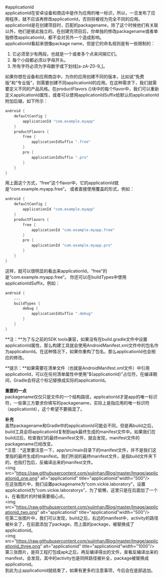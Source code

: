 #applicationId  
applicationId在安卓设备和商店中是作为应用的唯一标识，所以，一旦发布了应用程序，就不应该再修改applicationId，否则将被视为完全不同的应用。applicationId是在创建项目时，匹配的packagename，除了这个时候他们有关联以外，他们是彼此独立的。在创建完项目后，你单独的修改packagename或者单独修改applicationId，都不会对另外一个造成影响。  
applicationId看起来很像package name，但是它的命名规则是有一些限制的：  

1. 它必须至少有两段，也就是一个或者多个点来间隔它们。
2. 每个小段都必须以字母开头。
3. 所有字符必须为字母数字或下划线[a-zA-Z0-9_]。

如果你想在设备和应用商店中，为你的应用创建不同的版本，比如说“免费版”和“专业版”，则需要创建不同applicationId的应用。在这种需求下，我们就需要定义不同的产品风格。在productFlavors {}块中的每个flavor中，我们可以重新定义applicationId属性，或者可以使用applicationIdSuffix给默认的applicationId附加后缀，如下所示：

```Java
android {
    defaultConfig {
        applicationId "com.example.myapp"
    }
    productFlavors {
        free {
            applicationIdSuffix ".free"
        }
        pro {
            applicationIdSuffix ".pro"
        }
    }
}
```
用上面这个方式，“free”这个flavor中，它的applicationId就是“com.example.myapp.free”。
或者直接使用覆盖的形式，例如：

```Java
android {
    defaultConfig {
        applicationId "com.example.myapp"
    }
    productFlavors {
        free {
            applicationId "com.example.myapp.free"
        }
        pro {
            applicationId "com.example.myapp.pro"
        }
    }
}
```
这样，就可以很明显的看出来applicationId，“free”的是“com.example.myapp.free”。
你还可以在buildTypes中使用applicationIdSuffix，例如：

```Java
android {
    ...
    buildTypes {
        debug {
            applicationIdSuffix ".debug"
        }
    }
}
```     
**注：**为了与之前的SDK tools兼容，如果没有在build.gradle文件中设置applicationId属性，那么构建工具就会使用AndroidManifest.xml文件中的包名作为applicationId。在这种情况下，如果你重构了包名，那么applicationId也会相应的修改。

**提示：**如果需要在清单文件（也就是AndroidManifest.xml文件）中引用applicationId，可以在任何清单属性中使用“${applicationId}”占位符，在编译期间，Gradle会将这个标记替换成实际的applicationId。

**重要的一点**  
packagename仅仅只是文件的一个结构路径，applicationId才是app的唯一标识符，一些第三方要求你填写的packagename，实际上是指应用的唯一标识符（applicationId），这个希望不要搞混了。

**补充**  
虽然packagename和Gradle中的applicationId可能会不同，但是再build之后，build工具会将applicationId复制到apk最终生成的manifest文件中。如果我们在build过后，检查我们的最终manifest文件，就会发现，manifest文件的packagename已经改变。  
*注意：*这里要注意一下，app/src/main目录下的manifest文件，并不是我们这里指的最终生成的manifest。我们所说的最终manifest文件，是指build文件夹下的，也指打包后，反编译出来的manifest文件。
<br>
<img src="https://raw.githubusercontent.com/xujinhan/Blog/master/Image/applicationid_one.png" alt="applicationid" title="applicationid"width="500"/>
<br>
在这张图片中，我们设置packagename为“com.vickie.laboratory”，设置applicationid为“com.vickie.laboratorys”，为了偷懒，这里只是在后面加了一个s，在看图片的时候需要细心点。
<br>
<img src="https://raw.githubusercontent.com/xujinhan/Blog/master/Image/applicationid_two.png" alt="applicationid" title="applicationid"width="500"/>
<br>
在第二张图片中，我们可以发现，build之后，右边的manifest中，activity的路径被补全了，在前面添加了package，而上面的package，被替换成了applicationid。
<br>
<img src="https://raw.githubusercontent.com/xujinhan/Blog/master/Image/applicationid_three.png" alt="applicationid" title="applicationid"width="1000"/>
<br>
第三张图片，是将工程打包成apk之后，再反编译得出的文件，查看反编译出来的manifest，会发现，其中的activity也是同样路径被补全，package被替换成applicationid。  
到此为止applicationid就结束了，如果有更多的注意事项，今后会在底部追加。  
